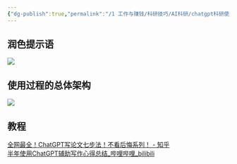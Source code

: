 ```yaml
---
{"dg-publish":true,"permalink":"/1 工作与赚钱/科研技巧/AI科研/chatgpt科研使用/","title":"chatgpt科研使用"}
---
```



## 润色提示语
![](/img/user/resources/attachments/20230815chatgpt科研使用.png)
## 使用过程的总体架构

![](/img/user/resources/attachments/20230804chatgpt科研使用.png)

## 教程
[全网最全！ChatGPT写论文七步法！不看后悔系列！ - 知乎](https://zhuanlan.zhihu.com/p/640798287)  
[半年使用ChatGPT辅助写作心得总结\_哔哩哔哩\_bilibili](https://www.bilibili.com/video/BV1VX4y1E7rj/?buvid=XY630CE669F34078F341989B1EE06E60B0127&is_story_h5=false&mid=g8UDjEqHIS5oCexxb9oAEQ%3D%3D&p=1&plat_id=116&share_from=ugc&share_medium=android&share_plat=android&share_session_id=6b459099-916b-4483-b5a9-0956af3656e9&share_source=COPY&share_tag=s_i&timestamp=1692086324&unique_k=I4Zd2MR&up_id=508455218)